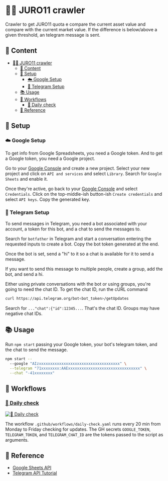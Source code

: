 # 🏊‍♀️ JURO11 crawler

Crawler to get JURO11 quota e compare the current asset value and compare with the current market value. If the difference is below/above a given threshold, an telegram message is sent.

## 📰 Content

- [🏊‍♀️ JURO11 crawler](#️-juro11-crawler)
  - [📰 Content](#-content)
  - [🔧 Setup](#-setup)
    - [☁️ Google Setup](#️-google-setup)
    - [💬 Telegram Setup](#-telegram-setup)
  - [📚 Usage](#-usage)
  - [🚀 Workflows](#-workflows)
    - [🔄 Daily check](#-daily-check)
  - [📖 Reference](#-reference)

## 🔧 Setup

### ☁️ Google Setup

To get info from Google Spreadsheets, you need a Google token. And to get a Google token, you need a Google project.

Go to your [Google Console](https://console.cloud.google.com/?hl=pt-br) and create a new project. Select your new project and click on `API and services` and select `Library`. Search for `Google Sheets` and enable it.

Once they're active, go back to your [Google Console](https://console.cloud.google.com/?hl=pt-br) and select `Credentials`. Click on the top-middle-ish button-ish `Create credentials` and select `API keys`. Copy the generated key.

### 💬 Telegram Setup

To send messages in Telegram, you need a bot associated with your account, a token for this bot, and a chat to send the messages to.

Search for `botfather` in Telegram and start a conversation entering the requested inputs to create a bot. Copy the bot token generated at the end.

Once the bot is set, send a "hi" to it so a chat is available for it to send a message.

If you want to send this message to multiple people, create a group, add the bot, and send a hi.

Either using private conversations with the bot or using groups, you're going to need the chat ID. To get the chat ID, run the cURL command

```bash
curl https://api.telegram.org/bot<bot_token>/getUpdates
```

Search for `..."chat":{"id":12345...`. That's the chat ID. Groups may have negative chat IDs.

## 📚 Usage

Run `npm start` passing your Google token, your bot's telegram token, and the chat to send the message.

```bash
npm start --
  --google "AIzxxxxxxxxxxxxxxxxxxxxxxxxxxxxxxxxxxxx" \
  --telegram "71xxxxxxxx:AAExxxxxxxxxxxxxxxxxxxxxxxxxxxxxxxx" \
  --chat "-41xxxxxxxx"
```

## 🚀 Workflows

### [🔄 Daily check](https://github.com/planetsLightningArrester/juro-11-crawler/actions/workflows/daily-check.yaml)

[![🔄 Daily check](https://github.com/planetsLightningArrester/juro-11-crawler/actions/workflows/daily-check.yaml/badge.svg)](https://github.com/planetsLightningArrester/juro-11-crawler/actions/workflows/daily-check.yaml)

The workflow `.github/workflows/daily-check.yaml` runs every 20 min from Monday to Friday checking for updates. The GH secrets `GOOGLE_TOKEN`, `TELEGRAM_TOKEN`, and `TELEGRAM_CHAT_ID` are the tokens passed to the script as arguments.

## 📖 Reference

- [Google Sheets API](https://developers.google.com/sheets/api/)
- [Telegram API Tutorial](https://core.telegram.org/bots/tutorial)
